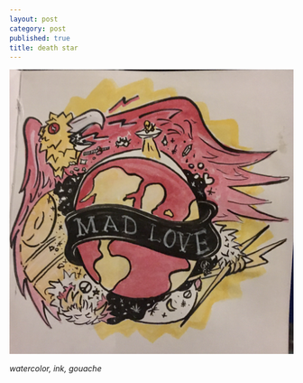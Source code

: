 ```yaml
---
layout: post
category: post
published: true
title: death star
---
```

![crash](/media/lets-crash-the-death-star.jpeg)
<!--more-->
<span class='date fr'>*watercolor, ink, gouache*</span><br>  
  
  
  